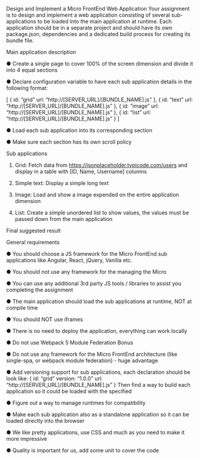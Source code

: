 Design and Implement a Micro FrontEnd Web Application
Your assignment is to design and implement a web application consisting of
several sub-applications to be loaded into the main application at runtime.
Each application should be in a separate project and should have its own
package.json, dependencies and a dedicated build process for creating its
bundle file.

Main application description

● Create a single page to cover 100% of the screen dimension and
divide it into 4 equal sections

● Declare configuration variable to have each sub application details in
the following format:

[
{
id: “grid”
url: “http://[SERVER_URL]/[BUNDLE_NAME].js”
},
{
id: “text”
url: “http://[SERVER_URL]/[BUNDLE_NAME].js”
},
{
id: “image”
url: “http://[SERVER_URL]/[BUNDLE_NAME].js”
},
{
id: “list”
url: “http://[SERVER_URL]/[BUNDLE_NAME].js”
}
]

● Load each sub application into its corresponding section

● Make sure each section has its own scroll policy

Sub applications

1. Grid:
Fetch data from https://jsonplaceholder.typicode.com/users and
display in a table with [ID, Name, Username] columns


2. Simple text:
Display a simple long text

3. Image:
Load and show a image expended on the entire application dimension

4. List:
Create a simple unordered list to show values, the values must be
passed down from the main application

Final suggested result

General requirements

● You should choose a JS framework for the Micro FrontEnd sub
applications like Angular, React, jQuery, Vanilla etc.

● You should not use any framework for the managing the Micro

● You can use any additional 3rd party JS tools / libraries to assist you
completing the assignment

● The main application should load the sub applications at runtime, NOT
at compile time

● You should NOT use iframes

● There is no need to deploy the application, everything can work locally

● Do not use Webpack 5 Module Federation
Bonus

● Do not use any framework for the Micro FrontEnd architecture (like
single-spa, or webpack module federation) - huge advantage

● Add versioning support for sub applications, each declaration should be
look like:
{
id: “grid”
version: “1.0.0”
url: “http://[SERVER_URL]/[BUNDLE_NAME].js”
}
Then find a way to build each application so it could be loaded with the
specified

● Figure out a way to manage runtimes for compatibility

● Make each sub application also as a standalone application so it can be
loaded directly into the browser

● We like pretty applications, use CSS and much as you need to make it
more impressive

● Quality is important for us, add some unit to cover the code
